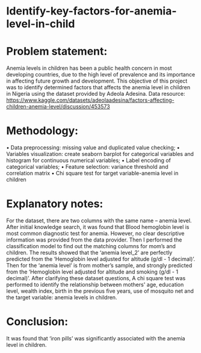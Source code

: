 # Identify-key-factors-for-anemia-level-in-child
# Problem statement: 
Anemia levels in children has been a public health concern in most developing countries, due to the high level of prevalence and its importance in affecting future growth and development. This objective of this project was to identify determined factors that affects the anemia level in children in Nigeria using the dataset provided by Adeola Adesina. 
Data resource: https://www.kaggle.com/datasets/adeolaadesina/factors-affecting-children-anemia-level/discussion/453573

# Methodology: 
•	Data preprocessing: missing value and duplicated value checking;
•	Variables visualization: create seaborn barplot for categorical variables and histogram for continuous numerical variables;
•	Label encoding of categorical variables;
•	Feature selection: variance threshold and correlation matrix
•	Chi square test for target variable-anemia level in children
# Explanatory notes:
For the dataset, there are two columns with the same name – anemia level. After initial knowledge search, it was found that Blood hemoglobin level is most common diagnostic test for anemia. However, no clear descriptive information was provided from the data provider. Then I performed the classification model to find out the matching columns for mom’s and children. The results showed that the ‘anemia level_2’ are perfectly predicted from the ‘Hemoglobin level adjusted for altitude (g/dl - 1 decimal)’. Then for the ‘anemia level’ is from mother’s sample, and strongly predicted from the ‘Hemoglobin level adjusted for altitude and smoking (g/dl - 1 decimal)’. 
After clarifying these dataset questions, A chi square test was performed to identify the relationship between mothers' age, education level, wealth index, birth in the previous five years, use of mosquito net and the target variable: anemia levels in children. 
# Conclusion: 
It was found that ‘iron pills’ was significantly associated with the anemia level in children. 

